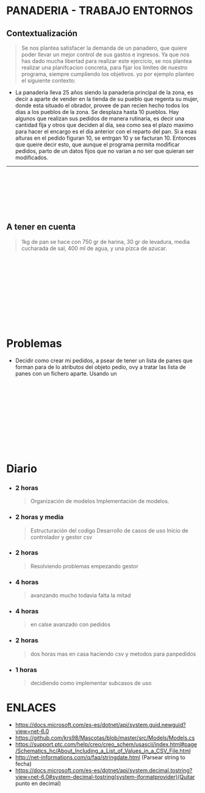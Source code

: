 # PANADERIA - TRABAJO ENTORNOS

## Contextualización
> Se nos plantea satisfacer la demanda de un panadero, que quiere poder llevar un mejor control de sus gastos e ingresos.
> Ya que nos has dado mucha libertad para realizar este ejercicio, se nos plantea realizar una planifcacion concreta, para fijar los limites de nuestro programa, siempre cumpliendo los objetivos.
> yo por ejemplo planteo el siguiente contexto:
+ La panaderia lleva 25 años siendo la panaderia principal de la zona, es decir a aparte de vender en la tienda de su pueblo que regenta su mujer, donde esta situado el obrador, provee de pan recien hecho todos los dias a los pueblos de la zona. Se desplaza hasta 10 pueblos. 
Hay algunos que realizan sus pedidos de manera rutinaria, es decir una cantidad fija y otros que deciden al dia, sea como sea el plazo maximo para hacer el encargo es el dia anterior con el reparto del pan. Si a esas alturas en el pedido figuran 10, se entrgan 10 y se facturan 10. Entonces que queire decir esto, que aunque el programa permita modificar pedidos, parto de un datos fijos que no varian a no ser que quieran ser modificados.






---
<br>
<br>
<br>
<br>
<br>
<br>

## A tener en cuenta
> 1kg de pan se hace con 750 gr de harina, 30 gr de levadura, media cucharada de sal, 400 ml de agua, y una pizca de azucar.

<br>
<br>
<br>
<br>
<br>
<br>
<br>
<br>
<br>
<br>

# Problemas
+ Decidir como crear mi pedidos, a psear de tener un lista de panes que forman para de lo atributos del objeto pedio, ovy a tratar las lista de panes con un fichero aparte. Usando un 

<br>
<br>
<br>
<br>
<br>
<br>
<br>
<br>
<br>
<br>

# Diario
+ ### 2 horas
    > Organización de modelos
    > Implementación de modelos.
+ ### 2 horas y media 
    > Estructuración del codigo
    > Desarrollo de casos de uso
    > Inicio de controlador y gestor csv
+ ### 2 horas
    > Resolviendo problemas
    > empezando gestor
+ ### 4 horas
    > avanzando mucho
    >todavia falta la mitad
+ ### 4 horas
    > en calse avanzado con pedidos
+ ### 2 horas
    > dos horas mas en casa haciendo csv y metodos para panpedidos
+ ### 1 horas
    > decidiendo como implementar subcasos de uso





# ENLACES
+ https://docs.microsoft.com/es-es/dotnet/api/system.guid.newguid?view=net-6.0
+ https://github.com/krs98/Mascotas/blob/master/src/Models/Models.cs
+ https://support.ptc.com/help/creo/creo_schem/usascii/index.html#page/Schematics_hc/About_Including_a_List_of_Values_in_a_CSV_File.html
+ http://net-informations.com/q/faq/stringdate.html (Parsear string to fecha)
+ https://docs.microsoft.com/es-es/dotnet/api/system.decimal.tostring?view=net-6.0#system-decimal-tostring(system-iformatprovider)(Quitar punto en decimal)

